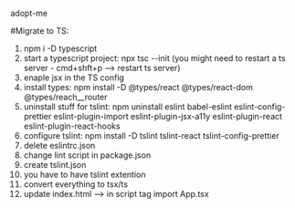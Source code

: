 adopt-me

#Migrate to TS:

1) npm i -D typescript
2) start a typescript project: npx tsc --init (you might need to restart a ts server - cmd+shft+p --> restart ts server)
3) enaple jsx in the TS config
4) install types: npm install -D @types/react @types/react-dom @types/reach__router
5) uninstall stuff for tslint: npm uninstall eslint babel-eslint eslint-config-prettier eslint-plugin-import eslint-plugin-jsx-a11y eslint-plugin-react eslint-plugin-react-hooks
6) configure tslint: npm install -D tslint tslint-react tslint-config-prettier
7) delete eslintrc.json
8) change lint script in package.json
9) create tslint.json
10) you have to have tslint extention
11) convert everything to tsx/ts
12) update index.html --> in script tag import App.tsx